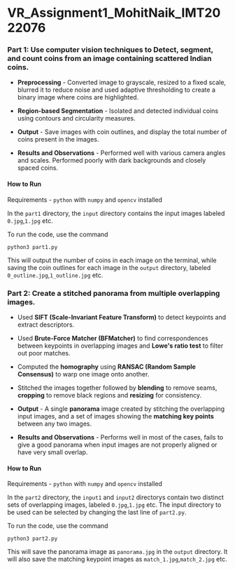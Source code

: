 # VR_Assignment1_MohitNaik_IMT2022076

### Part 1: Use computer vision techniques to Detect, segment, and count coins from an image containing scattered Indian coins.

- **Preprocessing** - Converted image to grayscale, resized to a fixed scale, blurred it to reduce noise and used adaptive thresholding to create a binary image where coins are highlighted.

- **Region-based Segmentation** - Isolated and detected individual coins using contours and circularity measures.

- **Output** - Save images with coin outlines, and display the total number of coins present in the images.

- **Results and Observations** - Performed well with various camera angles and scales. Performed poorly with dark backgrounds and closely spaced coins.

#### **How to Run**

Requirements - `python` with  `numpy` and `opencv` installed

In the `part1` directory, the `input` directory contains the input images labeled `0.jpg`,`1.jpg` etc. 

To run the code, use the command

```
python3 part1.py
```

This will output the number of coins in each image on the terminal, while saving the coin outlines for each image in the `output` directory, labeled `0_outline.jpg`,`1_outline.jpg` etc.

### Part 2: Create a stitched panorama from multiple overlapping images.

- Used **SIFT (Scale-Invariant Feature Transform)** to detect keypoints and extract descriptors.

- Used **Brute-Force Matcher (BFMatcher)** to find correspondences between keypoints in overlapping images and **Lowe's ratio test** to filter out poor matches.

- Computed the **homography** using **RANSAC (Random Sample Consensus)** to warp one image onto another.

- Stitched the images together followed by **blending** to remove seams, **cropping** to remove black regions and **resizing** for consistency.

- **Output** - A single **panorama** image created by stitching the overlapping input images, and a set of images showing the **matching key points** between any two images.

- **Results and Observations** - Performs well in most of the cases, fails to give a good panorama when input images are not properly aligned or have very small overlap.

#### **How to Run**

Requirements - `python` with  `numpy` and `opencv` installed

In the `part2` directory, the `input1` and `input2` directorys contain two distinct sets of overlapping images, labeled `0.jpg`,`1.jpg` etc. The input directory to be used can be selected by changing the last line of `part2.py`.

To run the code, use the command

```
python3 part2.py
```

This will save the panorama image as `panorama.jpg` in the `output` directory. It will also save the matching keypoint images as `match_1.jpg`,`match_2.jpg` etc.

